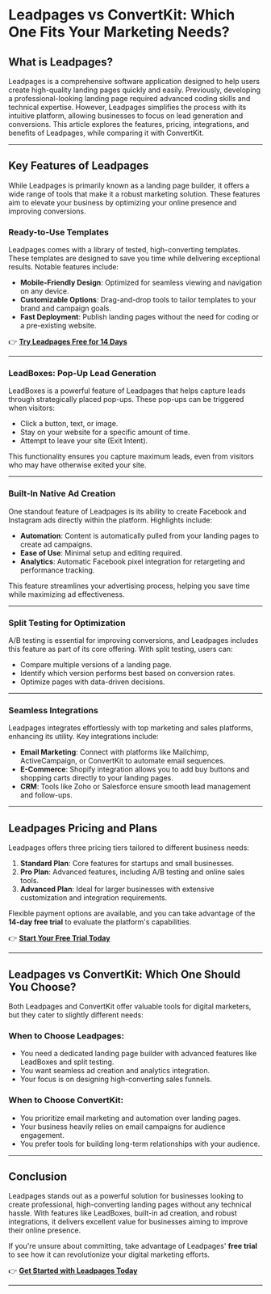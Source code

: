 # Leadpages vs ConvertKit: Which One Fits Your Marketing Needs?

## What is Leadpages?

Leadpages is a comprehensive software application designed to help users create high-quality landing pages quickly and easily. Previously, developing a professional-looking landing page required advanced coding skills and technical expertise. However, Leadpages simplifies the process with its intuitive platform, allowing businesses to focus on lead generation and conversions. This article explores the features, pricing, integrations, and benefits of Leadpages, while comparing it with ConvertKit.

---

## Key Features of Leadpages

While Leadpages is primarily known as a landing page builder, it offers a wide range of tools that make it a robust marketing solution. These features aim to elevate your business by optimizing your online presence and improving conversions.

### Ready-to-Use Templates

Leadpages comes with a library of tested, high-converting templates. These templates are designed to save you time while delivering exceptional results. Notable features include:

- **Mobile-Friendly Design**: Optimized for seamless viewing and navigation on any device.
- **Customizable Options**: Drag-and-drop tools to tailor templates to your brand and campaign goals.
- **Fast Deployment**: Publish landing pages without the need for coding or a pre-existing website.

👉 **[Try Leadpages Free for 14 Days](https://bit.ly/LEadPages)**

---

### LeadBoxes: Pop-Up Lead Generation

LeadBoxes is a powerful feature of Leadpages that helps capture leads through strategically placed pop-ups. These pop-ups can be triggered when visitors:

- Click a button, text, or image.
- Stay on your website for a specific amount of time.
- Attempt to leave your site (Exit Intent).

This functionality ensures you capture maximum leads, even from visitors who may have otherwise exited your site.

---

### Built-In Native Ad Creation

One standout feature of Leadpages is its ability to create Facebook and Instagram ads directly within the platform. Highlights include:

- **Automation**: Content is automatically pulled from your landing pages to create ad campaigns.
- **Ease of Use**: Minimal setup and editing required.
- **Analytics**: Automatic Facebook pixel integration for retargeting and performance tracking.

This feature streamlines your advertising process, helping you save time while maximizing ad effectiveness.

---

### Split Testing for Optimization

A/B testing is essential for improving conversions, and Leadpages includes this feature as part of its core offering. With split testing, users can:

- Compare multiple versions of a landing page.
- Identify which version performs best based on conversion rates.
- Optimize pages with data-driven decisions.

---

### Seamless Integrations

Leadpages integrates effortlessly with top marketing and sales platforms, enhancing its utility. Key integrations include:

- **Email Marketing**: Connect with platforms like Mailchimp, ActiveCampaign, or ConvertKit to automate email sequences.
- **E-Commerce**: Shopify integration allows you to add buy buttons and shopping carts directly to your landing pages.
- **CRM**: Tools like Zoho or Salesforce ensure smooth lead management and follow-ups.

---

## Leadpages Pricing and Plans

Leadpages offers three pricing tiers tailored to different business needs:

1. **Standard Plan**: Core features for startups and small businesses.
2. **Pro Plan**: Advanced features, including A/B testing and online sales tools.
3. **Advanced Plan**: Ideal for larger businesses with extensive customization and integration requirements.

Flexible payment options are available, and you can take advantage of the **14-day free trial** to evaluate the platform's capabilities.

👉 **[Start Your Free Trial Today](https://bit.ly/LEadPages)**

---

## Leadpages vs ConvertKit: Which One Should You Choose?

Both Leadpages and ConvertKit offer valuable tools for digital marketers, but they cater to slightly different needs:

### When to Choose Leadpages:
- You need a dedicated landing page builder with advanced features like LeadBoxes and split testing.
- You want seamless ad creation and analytics integration.
- Your focus is on designing high-converting sales funnels.

### When to Choose ConvertKit:
- You prioritize email marketing and automation over landing pages.
- Your business heavily relies on email campaigns for audience engagement.
- You prefer tools for building long-term relationships with your audience.

---

## Conclusion

Leadpages stands out as a powerful solution for businesses looking to create professional, high-converting landing pages without any technical hassle. With features like LeadBoxes, built-in ad creation, and robust integrations, it delivers excellent value for businesses aiming to improve their online presence.

If you're unsure about committing, take advantage of Leadpages' **free trial** to see how it can revolutionize your digital marketing efforts.

👉 **[Get Started with Leadpages Today](https://bit.ly/LEadPages)**

---
